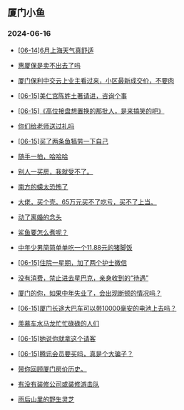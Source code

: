 ## 厦门小鱼 
### 2024-06-16

+ [[06-14]6月上海天气真舒适](http://bbs.xmfish.com/read-htm-tid-18205063.html)

+ [惠厦保是卖不出去了吗](http://bbs.xmfish.com/read-htm-tid-18205197.html)

+ [厦门保利中交云上业主看过来，小区最新成交价，不要肉](http://bbs.xmfish.com/read-htm-tid-18205132.html)

+ [[06-15]美仁宫陈姓土著请进，咨询个事](http://bbs.xmfish.com/read-htm-tid-18205040.html)

+ [[06-15]《高位接盘想置换的那批人，是来搞笑的吧》](http://bbs.xmfish.com/read-htm-tid-18205110.html)

+ [你们给老师送过礼吗](http://bbs.xmfish.com/read-htm-tid-18205086.html)

+ [[06-15]买了两条鱼犒劳一下自己](http://bbs.xmfish.com/read-htm-tid-18205112.html)

+ [随手一拍，哈哈哈](http://bbs.xmfish.com/read-htm-tid-18205186.html)

+ [别人一买房，我就受不了。](http://bbs.xmfish.com/read-htm-tid-18205244.html)

+ [南方的蠓太恐怖了](http://bbs.xmfish.com/read-htm-tid-18205302.html)

+ [大佬，买个壳。65万元买不了吃亏，买不了上当。](http://bbs.xmfish.com/read-htm-tid-18205158.html)

+ [动了离婚的念头](http://bbs.xmfish.com/read-htm-tid-18205369.html)

+ [鲨鱼要怎么煮呢？](http://bbs.xmfish.com/read-htm-tid-18205328.html)

+ [中年少男简简单单吃一个11.88元的猪脚饭](http://bbs.xmfish.com/read-htm-tid-18205361.html)

+ [[06-15]住院一星期，加了两个护士微信](http://bbs.xmfish.com/read-htm-tid-18205435.html)

+ [没有消费，禁止进去星巴克，亲身收到的“待遇”](http://bbs.xmfish.com/read-htm-tid-18205404.html)

+ [厦门的你，如果中年失业了，会出现断顿的情况吗？](http://bbs.xmfish.com/read-htm-tid-18205448.html)

+ [[06-15]厦门长途大巴车可以带10000毫安的电池上去吗？](http://bbs.xmfish.com/read-htm-tid-18205337.html)

+ [羡慕车水马龙忙忙碌碌的人们](http://bbs.xmfish.com/read-htm-tid-18205262.html)

+ [[06-15]她说你就拿这个请客](http://bbs.xmfish.com/read-htm-tid-18205384.html)

+ [[06-15]腾讯会员要买吗，真是个大骗子？](http://bbs.xmfish.com/read-htm-tid-18205419.html)

+ [带你回顾厦门房价历史。](http://bbs.xmfish.com/read-htm-tid-18205490.html)

+ [有没有装修公司或装修游击队](http://bbs.xmfish.com/read-htm-tid-18205365.html)

+ [雨后山里的野生灵芝](http://bbs.xmfish.com/read-htm-tid-18205428.html)

